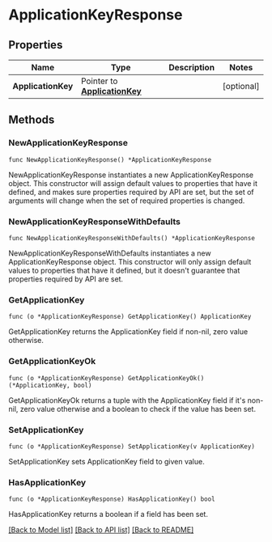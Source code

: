 # ApplicationKeyResponse

## Properties

Name | Type | Description | Notes
---- | ---- | ----------- | ------
**ApplicationKey** | Pointer to [**ApplicationKey**](ApplicationKey.md) |  | [optional] 

## Methods

### NewApplicationKeyResponse

`func NewApplicationKeyResponse() *ApplicationKeyResponse`

NewApplicationKeyResponse instantiates a new ApplicationKeyResponse object.
This constructor will assign default values to properties that have it defined,
and makes sure properties required by API are set, but the set of arguments
will change when the set of required properties is changed.

### NewApplicationKeyResponseWithDefaults

`func NewApplicationKeyResponseWithDefaults() *ApplicationKeyResponse`

NewApplicationKeyResponseWithDefaults instantiates a new ApplicationKeyResponse object.
This constructor will only assign default values to properties that have it defined,
but it doesn't guarantee that properties required by API are set.

### GetApplicationKey

`func (o *ApplicationKeyResponse) GetApplicationKey() ApplicationKey`

GetApplicationKey returns the ApplicationKey field if non-nil, zero value otherwise.

### GetApplicationKeyOk

`func (o *ApplicationKeyResponse) GetApplicationKeyOk() (*ApplicationKey, bool)`

GetApplicationKeyOk returns a tuple with the ApplicationKey field if it's non-nil, zero value otherwise
and a boolean to check if the value has been set.

### SetApplicationKey

`func (o *ApplicationKeyResponse) SetApplicationKey(v ApplicationKey)`

SetApplicationKey sets ApplicationKey field to given value.

### HasApplicationKey

`func (o *ApplicationKeyResponse) HasApplicationKey() bool`

HasApplicationKey returns a boolean if a field has been set.


[[Back to Model list]](../README.md#documentation-for-models) [[Back to API list]](../README.md#documentation-for-api-endpoints) [[Back to README]](../README.md)


